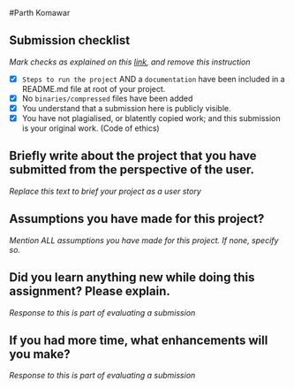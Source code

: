 #Parth Komawar

## Submission checklist
*Mark checks as explained on this [link](https://docs.github.com/en/free-pro-team@latest/github/managing-your-work-on-github/about-task-lists#creating-task-lists), and remove this instruction*

- [X] `Steps to run the project` AND a `documentation` have been included in a README.md file at root of your project.
- [X] No `binaries/compressed` files have been added
- [X] You understand that a submission here is publicly visible. 
- [X] You have not plagialised, or blatently copied work; and this submission is your original work. (Code of ethics)

## Briefly write about the project that you have submitted from the perspective of the user.
*Replace this text to brief your project as a user story*

## Assumptions you have made for this project?
*Mention ALL assumptions you have made for this project. If none, specify so.*

## Did you learn anything new while doing this assignment? Please explain.
*Response to this is part of evaluating a submission*

## If you had more time, what enhancements will you make?
*Response to this is part of evaluating a submission*
